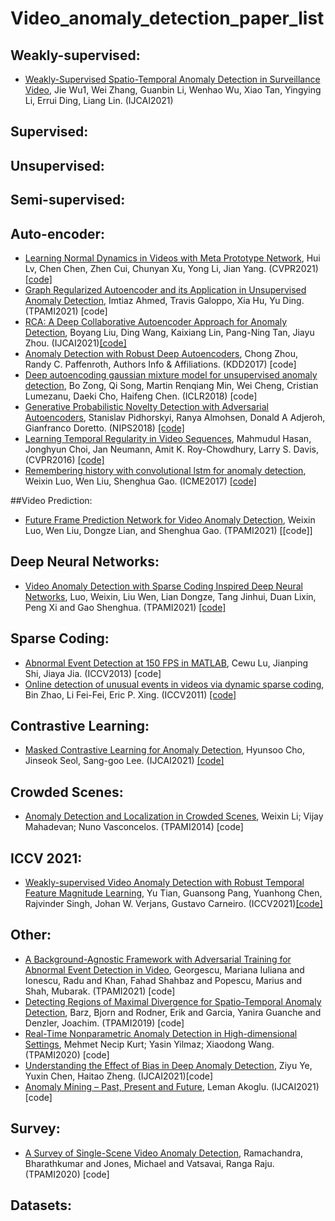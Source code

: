 # Video_anomaly_detection_paper_list

## Weakly-supervised:
* [Weakly-Supervised Spatio-Temporal Anomaly Detection in Surveillance Video](https://www.ijcai.org/proceedings/2021/0162.pdf), Jie Wu1, Wei Zhang, Guanbin Li, Wenhao Wu, Xiao Tan, Yingying Li, Errui Ding, Liang Lin. (IJCAI2021)

## Supervised:

## Unsupervised:

## Semi-supervised:

## Auto-encoder: 
* [Learning Normal Dynamics in Videos with Meta Prototype Network](https://arxiv.org/pdf/2104.06689.pdf), Hui Lv, Chen Chen, Zhen Cui, Chunyan Xu, Yong Li, Jian Yang. (CVPR2021) [[code]](https://github.com/ktr-hubrt/MPN/) 
* [Graph Regularized Autoencoder and its Application in Unsupervised Anomaly Detection](https://arxiv.org/abs/2010.15949), Imtiaz Ahmed, Travis Galoppo, Xia Hu, Yu Ding. (TPAMI2021) [code]
* [RCA: A Deep Collaborative Autoencoder Approach for Anomaly Detection](https://www.ijcai.org/proceedings/2021/0208.pdf), Boyang Liu, Ding Wang, Kaixiang Lin, Pang-Ning Tan, Jiayu Zhou. (IJCAI2021)[[code]](https://github.com/illidanlab/RCA) 
* [Anomaly Detection with Robust Deep Autoencoders](https://dl.acm.org/doi/pdf/10.1145/3097983.3098052), Chong Zhou, Randy C. Paffenroth, Authors Info & Affiliations. (KDD2017) [code]
* [Deep autoencoding gaussian mixture model for unsupervised anomaly detection](https://www.researchgate.net/profile/Song_Qi2/publication/328437435_TGNet_Learning_to_Rank_Nodes_in_Temporal_Graphs/links/5bd608004585150b2b8c7d62/TGNet-Learning-to-Rank-Nodes-in-Temporal-Graphs.pdf), Bo Zong, Qi Song, Martin Renqiang Min, Wei Cheng, Cristian Lumezanu, Daeki Cho, Haifeng Chen. (ICLR2018) [code]
* [Generative Probabilistic Novelty Detection with Adversarial Autoencoders](https://arxiv.org/abs/1807.02588), Stanislav Pidhorskyi, Ranya Almohsen, Donald A Adjeroh, Gianfranco Doretto. (NIPS2018) [[code]](https://github.com/podgorskiy/GPND?utm_source=catalyzex.com)
* [Learning Temporal Regularity in Video Sequences](https://openaccess.thecvf.com/content_cvpr_2016/papers/Hasan_Learning_Temporal_Regularity_CVPR_2016_paper.pdf), Mahmudul Hasan, Jonghyun Choi, Jan Neumann, Amit K. Roy-Chowdhury, Larry S. Davis, (CVPR2016) [[code]](https://github.com/huangpu1/TemporalRegularityDetector-tensorflow)
* [Remembering history with convolutional lstm for anomaly detection](https://ieeexplore.ieee.org/abstract/document/8019325), Weixin Luo, Wen Liu, Shenghua Gao. (ICME2017)
[[code]](https://github.com/zachluo/convlstm_anomaly_detection)

##Video Prediction:
* [Future Frame Prediction Network for Video Anomaly Detection](https://ieeexplore.ieee.org/stamp/stamp.jsp?tp=&arnumber=9622181), Weixin Luo, Wen Liu, Dongze Lian, and Shenghua Gao. (TPAMI2021) [[code]]

## Deep Neural Networks: 
* [Video Anomaly Detection with Sparse Coding Inspired Deep Neural Networks](https://ieeexplore.ieee.org/abstract/document/8851288), Luo, Weixin, Liu Wen, Lian Dongze, Tang Jinhui, Duan Lixin, Peng Xi and Gao Shenghua. (TPAMI2021) [[code]](https://github.com/StevenLiuWen/sRNN_TSC_Anomaly_Detection) 

## Sparse Coding:
* [Abnormal Event Detection at 150 FPS in MATLAB](https://www.cv-foundation.org/openaccess/content_iccv_2013/papers/Lu_Abnormal_Event_Detection_2013_ICCV_paper.pdf), Cewu Lu, Jianping Shi, Jiaya Jia. (ICCV2013) [code]
* [Online detection of unusual events in videos via dynamic sparse coding](https://ieeexplore.ieee.org/abstract/document/5995524), Bin Zhao, Li Fei-Fei, Eric P. Xing. (ICCV2011) [[code]](https://github.com/gongruya/The-Realtime-Abnormal-Event-Detection-Project/tree/9f04622362cf765331371aa5c73391a52c17154b)

## Contrastive Learning:
* [Masked Contrastive Learning for Anomaly Detection](https://www.ijcai.org/proceedings/2021/0198.pdf), Hyunsoo Cho, Jinseok Seol, Sang-goo Lee. (IJCAI2021) [[code]](https://github.com/HarveyCho/MCL)

## Crowded Scenes:
* [Anomaly Detection and Localization in Crowded Scenes](https://ieeexplore.ieee.org/abstract/document/6531615), Weixin Li; Vijay Mahadevan; Nuno Vasconcelos. (TPAMI2014) [code]

## ICCV 2021:
* [Weakly-supervised Video Anomaly Detection with Robust Temporal Feature Magnitude Learning](https://arxiv.org/pdf/2101.10030.pdf), Yu Tian, Guansong Pang, Yuanhong Chen, Rajvinder Singh, Johan W. Verjans, Gustavo Carneiro. (ICCV2021)[[code]](https://github.com/tianyu0207/RTFM)

## Other:
* [A Background-Agnostic Framework with Adversarial Training for Abnormal Event Detection in Video](https://www.computer.org/csdl/journal/tp/5555/01/09410375/1sYYrP4z1a8), Georgescu, Mariana Iuliana and Ionescu, Radu and Khan, Fahad Shahbaz and Popescu, Marius and Shah, Mubarak. (TPAMI2021) [code]
* [Detecting Regions of Maximal Divergence for Spatio-Temporal Anomaly Detection](https://ieeexplore.ieee.org/abstract/document/8352745), Barz, Bjorn and Rodner, Erik and Garcia, Yanira Guanche and Denzler, Joachim. (TPAMI2019) [code]
* [Real-Time Nonparametric Anomaly Detection in High-dimensional Settings](https://ieeexplore.ieee.org/abstract/document/8976215), Mehmet Necip Kurt; Yasin Yilmaz; Xiaodong Wang. (TPAMI2020) [code]
* [Understanding the Effect of Bias in Deep Anomaly Detection](https://www.ijcai.org/proceedings/2021/0456.pdf), Ziyu Ye, Yuxin Chen, Haitao Zheng. (IJCAI2021)[code]
* [Anomaly Mining – Past, Present and Future](https://www.ijcai.org/proceedings/2021/0697.pdf), Leman Akoglu. (IJCAI2021)[code]


## Survey:
* [A Survey of Single-Scene Video Anomaly Detection](https://ieeexplore.ieee.org/abstract/document/9271895/), Ramachandra, Bharathkumar and Jones, Michael and Vatsavai, Ranga Raju. (TPAMI2020) [code]

## Datasets:


